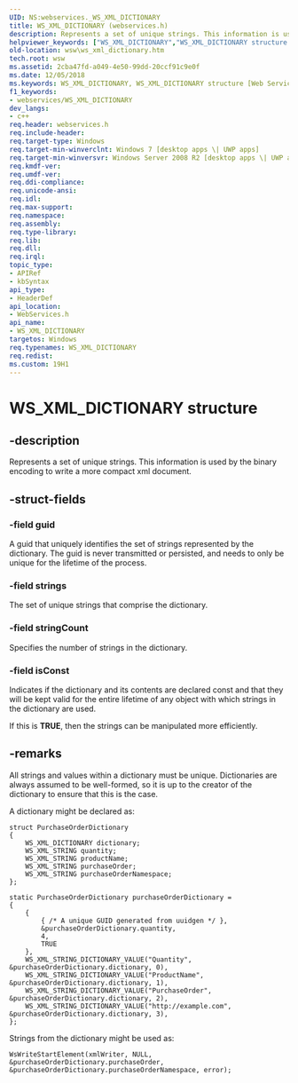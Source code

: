 ```yaml
---
UID: NS:webservices._WS_XML_DICTIONARY
title: WS_XML_DICTIONARY (webservices.h)
description: Represents a set of unique strings. This information is used by the binary encoding to write a more compact xml document.helpviewer_keywords: ["WS_XML_DICTIONARY","WS_XML_DICTIONARY structure [Web Services for Windows]","webservices/WS_XML_DICTIONARY","wsw.ws_xml_dictionary"]
old-location: wsw\ws_xml_dictionary.htm
tech.root: wsw
ms.assetid: 2cba47fd-a049-4e50-99dd-20ccf91c9e0f
ms.date: 12/05/2018
ms.keywords: WS_XML_DICTIONARY, WS_XML_DICTIONARY structure [Web Services for Windows], webservices/WS_XML_DICTIONARY, wsw.ws_xml_dictionary
f1_keywords:
- webservices/WS_XML_DICTIONARY
dev_langs:
- c++
req.header: webservices.h
req.include-header: 
req.target-type: Windows
req.target-min-winverclnt: Windows 7 [desktop apps \| UWP apps]
req.target-min-winversvr: Windows Server 2008 R2 [desktop apps \| UWP apps]
req.kmdf-ver: 
req.umdf-ver: 
req.ddi-compliance: 
req.unicode-ansi: 
req.idl: 
req.max-support: 
req.namespace: 
req.assembly: 
req.type-library: 
req.lib: 
req.dll: 
req.irql: 
topic_type:
- APIRef
- kbSyntax
api_type:
- HeaderDef
api_location:
- WebServices.h
api_name:
- WS_XML_DICTIONARY
targetos: Windows
req.typenames: WS_XML_DICTIONARY
req.redist: 
ms.custom: 19H1
---
```


# WS_XML_DICTIONARY structure


## -description


Represents a set of unique strings.  This information is used by the binary
        encoding to write a more compact xml document.
      


## -struct-fields




### -field guid

A guid that uniquely identifies the set of strings represented by the dictionary.
          The guid is never transmitted or persisted, and needs to only be unique for the lifetime of the process.
        


### -field strings

The set of unique strings that comprise the dictionary.
          


### -field stringCount

Specifies the number of strings in the dictionary.
          


### -field isConst

Indicates if the dictionary and its contents are declared const and that they will be kept valid for the
          entire lifetime of any object with which strings in the dictionary are used.
        

If this is <b>TRUE</b>, then the strings can be manipulated more efficiently.
        


## -remarks



All strings and values within a dictionary must be unique.  Dictionaries are
        always assumed to be well-formed, so it is up to the creator of the dictionary
        to ensure that this is the case.
      

A dictionary might be declared as:
      

<pre class="syntax" xml:space="preserve"><code>struct PurchaseOrderDictionary
{
    WS_XML_DICTIONARY dictionary;
    WS_XML_STRING quantity;
    WS_XML_STRING productName;
    WS_XML_STRING purchaseOrder;
    WS_XML_STRING purchaseOrderNamespace;
};

static PurchaseOrderDictionary purchaseOrderDictionary =
{
    { 
        { /* A unique GUID generated from uuidgen */ },
        &amp;purchaseOrderDictionary.quantity,
        4, 
        TRUE 
    },
    WS_XML_STRING_DICTIONARY_VALUE("Quantity",           &amp;purchaseOrderDictionary.dictionary, 0),
    WS_XML_STRING_DICTIONARY_VALUE("ProductName",        &amp;purchaseOrderDictionary.dictionary, 1),
    WS_XML_STRING_DICTIONARY_VALUE("PurchaseOrder",      &amp;purchaseOrderDictionary.dictionary, 2),
    WS_XML_STRING_DICTIONARY_VALUE("http://example.com", &amp;purchaseOrderDictionary.dictionary, 3),
};
</code></pre>
Strings from the dictionary might be used as:
      

<pre class="syntax" xml:space="preserve"><code>WsWriteStartElement(xmlWriter, NULL, &amp;purchaseOrderDictionary.purchaseOrder, &amp;purchaseOrderDictionary.purchaseOrderNamespace, error);</code></pre>


